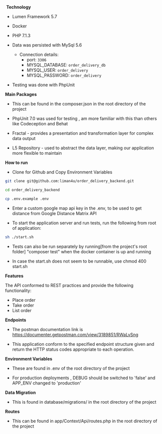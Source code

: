  **Technology**

- Lumen Framework 5.7

- Docker

- PHP 7.1.3

- Data was persisted with MySql 5.6 
    - Connection details:
        - port: `3306`
        - MYSQL_DATABASE: `order_delivery_db`
        - MYSQL_USER: `order_delivery`
        - MYSQL_PASSWORD: `order_delivery`

- Testing was done with PhpUnit 

 **Main Packages**

- This can be found in the composer.json in the root directory of the project

- PhpUnit 7.0 was used for testing , am more familiar with this than others like Codeception and Behat

- Fractal -  provides a presentation and transformation layer for complex data output

- L5 Repository - used to abstract the data layer, making our application more flexible to maintain 

 **How to run**
- Clone for Github and Copy Environment Variables
```bash
git clone git@github.com:liman4u/order_delivery_backend.git

cd order_delivery_backend

cp .env.example .env
```

- Enter a custom google map api key in the .env, to be used to get distance from Google Distance Matrix API

- To start the application server and run tests, run the following from root of application:
```bash
sh ./start.sh
```
- Tests can also be run separately by running[from the project's root folder] "composer test" when the docker container is up and running

- In case the start.sh does not seem to be runnable, use chmod 400 start.sh

 **Features**

The API  conformed to REST practices and  provide the following functionality:

- Place order
- Take order
- List order

 **Endpoints**

- The postman documentation link is https://documenter.getpostman.com/view/3189851/RWaLvSng

- This application conform to the specified endpoint structure given and return the HTTP status codes appropriate to each operation.  


 **Environment Variables**

- These are found in .env of the root directory of the project

- For production deployments , DEBUG should be switched to 'false' and APP_ENV changed to 'production'


 **Data Migration**

- This is found in database/migrations/ in the root directory of the project


 **Routes**

- This can be found in app/Context/Api/routes.php in the root directory of the project